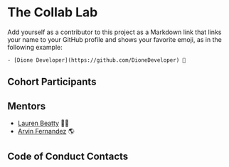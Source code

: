 # The Collab Lab

Add yourself as a contributor to this project as a Markdown link that links your name to your GitHub profile and shows your favorite emoji, as in the following example:

    - [Dione Developer](https://github.com/DioneDeveloper) 💅

## Cohort Participants

## Mentors
- [Lauren Beatty](https://github.com/laurenmbeatty) 👩‍🎤
- [Arvin Fernandez](https://github.com/arvinf07) 🌎
## Code of Conduct Contacts
